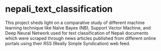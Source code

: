 # nepali_text_classification
This project sheds light on a comparative study of different machine learning technique like Naïve Bayes (NB), Support Vector Machine, and Deep Neural Network used for text classification of Nepali documents which were scraped through news articles published from different online portals using their RSS (Really Simple Syndication) web feed.
